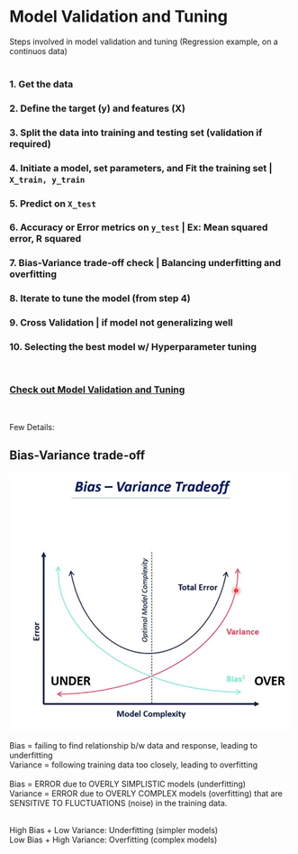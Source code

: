 # Model Validation and Tuning

Steps involved in model validation and tuning (Regression example, on a continuos data)<br/>
<br/>

### 1. Get the data
### 2. Define the target (y) and features (X)
### 3. Split the data into training and testing set (validation if required)
### 4. Initiate a model, set parameters, and Fit the training set | `X_train, y_train`
### 5. Predict on `X_test`
### 6. Accuracy or Error metrics on `y_test` | Ex: Mean squared error, R squared
### 7. Bias-Variance trade-off check | Balancing underfitting and overfitting
### 8. Iterate to tune the model (from step 4)
### 9. Cross Validation | if model not generalizing well
### 10. Selecting the best model w/ Hyperparameter tuning

<br/>

### [Check out Model Validation and Tuning](https://github.com/s1dewalker/Model_Validation/blob/main/Model_Validation.ipynb) 
<br/>

Few Details:

## Bias-Variance trade-off

<img src="sc/biasvariance.JPG" alt="Description" width="500">


Bias = failing to find relationship b/w data and response, leading to underfitting <br/>
Variance = following training data too closely, leading to overfitting <br/>
<br/>
Bias = ERROR due to OVERLY SIMPLISTIC models (underfitting)<br/>
Variance = ERROR due to OVERLY COMPLEX models (overfitting) that are SENSITIVE TO FLUCTUATIONS (noise) in the training data.<br/>
<br/>

High Bias + Low Variance: Underfitting (simpler models) <br/>
Low Bias + High Variance: Overfitting (complex models) <br/>



